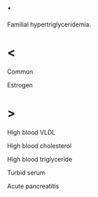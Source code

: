 # .

Familial hypertriglyceridemia.

# <

Common

Estrogen

# >

High blood VLDL

High blood cholesterol

High blood triglyceride

Turbid serum

Acute pancreatitis
